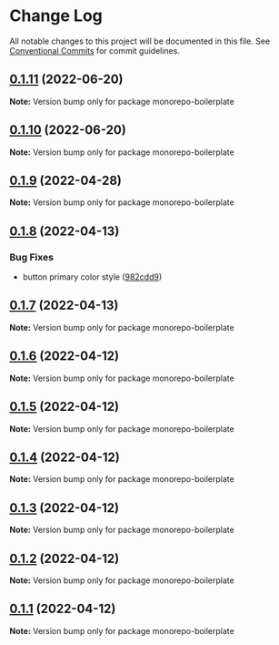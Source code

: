 # Change Log

All notable changes to this project will be documented in this file.
See [Conventional Commits](https://conventionalcommits.org) for commit guidelines.

## [0.1.11](https://github.com/emunhoz/monorepo-boilerplate/compare/v0.1.10...v0.1.11) (2022-06-20)

**Note:** Version bump only for package monorepo-boilerplate





## [0.1.10](https://github.com/emunhoz/monorepo-boilerplate/compare/v0.1.9...v0.1.10) (2022-06-20)

**Note:** Version bump only for package monorepo-boilerplate





## [0.1.9](https://github.com/emunhoz/monorepo-boilerplate/compare/v0.1.8...v0.1.9) (2022-04-28)

**Note:** Version bump only for package monorepo-boilerplate





## [0.1.8](https://github.com/emunhoz/monorepo-boilerplate/compare/v0.1.7...v0.1.8) (2022-04-13)


### Bug Fixes

* button primary color style ([982cdd9](https://github.com/emunhoz/monorepo-boilerplate/commit/982cdd91d2cfba8d79d9f8ede3c0af3864e7d778))





## [0.1.7](https://github.com/emunhoz/monorepo-boilerplate/compare/v0.1.6...v0.1.7) (2022-04-13)

**Note:** Version bump only for package monorepo-boilerplate





## [0.1.6](https://github.com/emunhoz/monorepo-boilerplate/compare/v0.1.5...v0.1.6) (2022-04-12)

**Note:** Version bump only for package monorepo-boilerplate





## [0.1.5](https://github.com/emunhoz/monorepo-boilerplate/compare/v0.1.4...v0.1.5) (2022-04-12)

**Note:** Version bump only for package monorepo-boilerplate





## [0.1.4](https://github.com/emunhoz/monorepo-boilerplate/compare/v0.1.3...v0.1.4) (2022-04-12)

**Note:** Version bump only for package monorepo-boilerplate





## [0.1.3](https://github.com/emunhoz/monorepo-boilerplate/compare/v0.1.2...v0.1.3) (2022-04-12)

**Note:** Version bump only for package monorepo-boilerplate





## [0.1.2](https://github.com/emunhoz/monorepo-boilerplate/compare/v0.1.1...v0.1.2) (2022-04-12)

**Note:** Version bump only for package monorepo-boilerplate





## [0.1.1](https://github.com/emunhoz/monorepo-boilerplate/compare/v1.1.0...v0.1.1) (2022-04-12)

**Note:** Version bump only for package monorepo-boilerplate
